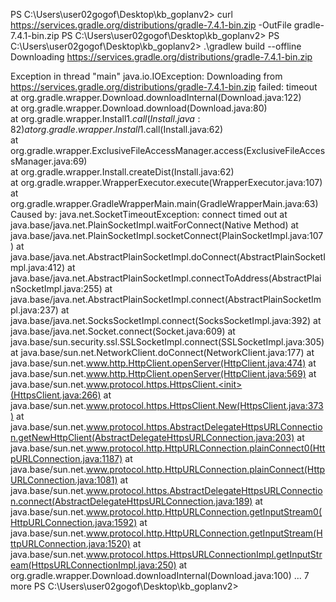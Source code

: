PS C:\Users\user02gogof\Desktop\kb_goplanv2> curl https://services.gradle.org/distributions/gradle-7.4.1-bin.zip -OutFile gradle-7.4.1-bin.zip
PS C:\Users\user02gogof\Desktop\kb_goplanv2> 
PS C:\Users\user02gogof\Desktop\kb_goplanv2> .\gradlew build --offline                                                                        
Downloading https://services.gradle.org/distributions/gradle-7.4.1-bin.zip

Exception in thread "main" java.io.IOException: Downloading from https://services.gradle.org/distributions/gradle-7.4.1-bin.zip failed: timeout
        at org.gradle.wrapper.Download.downloadInternal(Download.java:122)                                                                     
        at org.gradle.wrapper.Download.download(Download.java:80)                                                                              
        at org.gradle.wrapper.Install$1.call(Install.java:82)                                                                                  
        at org.gradle.wrapper.Install$1.call(Install.java:62)                                                                                  
        at org.gradle.wrapper.ExclusiveFileAccessManager.access(ExclusiveFileAccessManager.java:69)                                            
        at org.gradle.wrapper.Install.createDist(Install.java:62)                                                                              
        at org.gradle.wrapper.WrapperExecutor.execute(WrapperExecutor.java:107)                                                                
        at org.gradle.wrapper.GradleWrapperMain.main(GradleWrapperMain.java:63)
Caused by: java.net.SocketTimeoutException: connect timed out
        at java.base/java.net.PlainSocketImpl.waitForConnect(Native Method)
        at java.base/java.net.PlainSocketImpl.socketConnect(PlainSocketImpl.java:107)
        at java.base/java.net.AbstractPlainSocketImpl.doConnect(AbstractPlainSocketImpl.java:412)
        at java.base/java.net.AbstractPlainSocketImpl.connectToAddress(AbstractPlainSocketImpl.java:255)
        at java.base/java.net.AbstractPlainSocketImpl.connect(AbstractPlainSocketImpl.java:237)
        at java.base/java.net.SocksSocketImpl.connect(SocksSocketImpl.java:392)
        at java.base/java.net.Socket.connect(Socket.java:609)
        at java.base/sun.security.ssl.SSLSocketImpl.connect(SSLSocketImpl.java:305)
        at java.base/sun.net.NetworkClient.doConnect(NetworkClient.java:177)
        at java.base/sun.net.www.http.HttpClient.openServer(HttpClient.java:474)
        at java.base/sun.net.www.http.HttpClient.openServer(HttpClient.java:569)
        at java.base/sun.net.www.protocol.https.HttpsClient.<init>(HttpsClient.java:266)
        at java.base/sun.net.www.protocol.https.HttpsClient.New(HttpsClient.java:373)
        at java.base/sun.net.www.protocol.https.AbstractDelegateHttpsURLConnection.getNewHttpClient(AbstractDelegateHttpsURLConnection.java:203)
        at java.base/sun.net.www.protocol.http.HttpURLConnection.plainConnect0(HttpURLConnection.java:1187)
        at java.base/sun.net.www.protocol.http.HttpURLConnection.plainConnect(HttpURLConnection.java:1081)
        at java.base/sun.net.www.protocol.https.AbstractDelegateHttpsURLConnection.connect(AbstractDelegateHttpsURLConnection.java:189)
        at java.base/sun.net.www.protocol.http.HttpURLConnection.getInputStream0(HttpURLConnection.java:1592)
        at java.base/sun.net.www.protocol.http.HttpURLConnection.getInputStream(HttpURLConnection.java:1520)
        at java.base/sun.net.www.protocol.https.HttpsURLConnectionImpl.getInputStream(HttpsURLConnectionImpl.java:250)
        at org.gradle.wrapper.Download.downloadInternal(Download.java:100)
        ... 7 more
PS C:\Users\user02gogof\Desktop\kb_goplanv2> 
